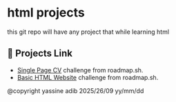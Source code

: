 # html projects

this git repo will have any project that while learning html

## 📝 Projects Link
- [Single Page CV](https://roadmap.sh/projects/single-page-cv) challenge from roadmap.sh.
- [Basic HTML Website]([https://roadmap.sh/projects/basic-html-website](https://roadmap.sh/projects/basic-html-website)) challenge from roadmap.sh.

@copyright yassine adib 2025/26/09 yy/mm/dd   

